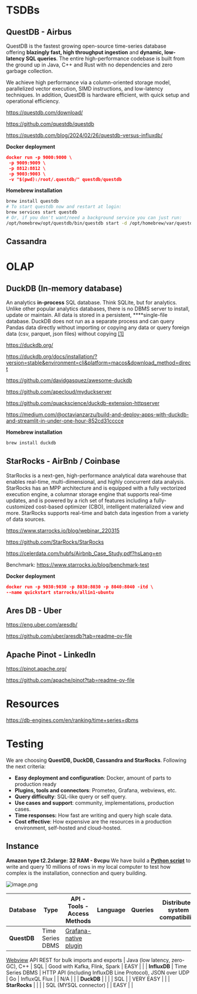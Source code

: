 # TSDBs

## QuestDB - Airbus

QuestDB is the fastest growing open-source time-series database offering **blazingly fast, high throughput ingestion** and **dynamic, low-latency SQL queries**. The entire high-performance codebase is built from the ground up in Java, C++ and Rust with no dependencies and zero garbage collection.

We achieve high performance via a column-oriented storage model, parallelized vector execution, SIMD instructions, and low-latency techniques. In addition, QuestDB is hardware efficient, with quick setup and operational efficiency.

https://questdb.com/download/

https://github.com/questdb/questdb

https://questdb.com/blog/2024/02/26/questdb-versus-influxdb/

**Docker deployment**

```json
docker run -p 9000:9000 \
 -p 9009:9009 \
 -p 8812:8812 \
 -p 9003:9003 \
 -v "$(pwd):/root/.questdb/" questdb/questdb
```

**Homebrew installation**

```bash
brew install questdb
# To start questdb now and restart at login:
brew services start questdb
# Or, if you don't want/need a background service you can just run:
/opt/homebrew/opt/questdb/bin/questdb start -d /opt/homebrew/var/questdb -n -f
```

## Cassandra

# OLAP

## DuckDB  (In-memory database)

An analytics **in-process** SQL database. Think SQLite, but for analytics. Unlike other popular analytics databases, there is no DBMS server to install, update or maintain. All data is stored in a persistent, ****single-file database. DuckDB does not run as a separate process and can query Pandas data directly without importing or copying any data or query foreign data (csv, parquet, json files) without copying [[1]](https://duckdb.org/why_duckdb.html#duckdbissimple)

https://duckdb.org/

https://duckdb.org/docs/installation/?version=stable&environment=cli&platform=macos&download_method=direct

https://github.com/davidgasquez/awesome-duckdb

https://github.com/apecloud/myduckserver

https://github.com/quackscience/duckdb-extension-httpserver

https://medium.com/@octavianzarzu/build-and-deploy-apps-with-duckdb-and-streamlit-in-under-one-hour-852cd31cccce

**Homebrew installation**

```bash
brew install duckdb
```

## StarRocks - AirBnb / Coinbase

StarRocks is a next-gen, high-performance analytical data warehouse that enables real-time, multi-dimensional, and highly concurrent data analysis. StarRocks has an MPP architecture and is equipped with a fully vectorized execution engine, a columnar storage engine that supports real-time updates, and is powered by a rich set of features including a fully-customized cost-based optimizer (CBO), intelligent materialized view and more. StarRocks supports real-time and batch data ingestion from a variety of data sources.

https://www.starrocks.io/blog/webinar_220315

https://github.com/StarRocks/StarRocks

https://celerdata.com/hubfs/Airbnb_Case_Study.pdf?hsLang=en

Benchmark: https://www.starrocks.io/blog/benchmark-test

**Docker deployment**

```json
docker run -p 9030:9030 -p 8030:8030 -p 8040:8040 -itd \
--name quickstart starrocks/allin1-ubuntu
```

## Ares DB - Uber

https://eng.uber.com/aresdb/

https://github.com/uber/aresdb?tab=readme-ov-file

## Apache Pinot - LinkedIn

https://pinot.apache.org/

https://github.com/apache/pinot?tab=readme-ov-file

# Resources

https://db-engines.com/en/ranking/time+series+dbms

# Testing

We are choosing **QuestDB, DuckDB, Cassandra and StarRocks**. Following the next criteria:

- **Easy deployment and configuration**: Docker, amount of parts to production ready
- **Plugins, tools and connectors**: Prometeo, Grafana, webviews, etc.
- **Query difficulty**: SQL-like query or self query.
- **Use cases and support**: community, implementations, production cases.
- **Time responses:** How fast are writing and query high scale data.
- **Cost effective**: How expensive are the resources in a production environment, self-hosted and cloud-hosted.

## Instance

**Amazon type t2.2xlarge: 32 RAM - 8vcpu**
We have build a **[Python script](https://github.com/espinozasenior/tsdbs-benchmark)** to write and query 10 millions of rows in my local computer to test how complex is the installation, connection and query building.

![image.png](attachment:e755a6e1-43fd-4591-86bd-e2d5a7ac194a:image.png)

| **Database** | **Type** | **API - Tools - Access Methods** | **Language** | **Queries** | **Distributed system compatibility** | **Deployment** |  |
| --- | --- | --- | --- | --- | --- | --- | --- |
| **QuestDB** | Time Series DBMS | [Grafana-native plugin](https://questdb.io/docs/third-party-tools/grafana/)
[Webview](https://demo.questdb.io/index.html)
API REST for bulk imports and exports | Java (low latency, zero-GC), C++ | SQL | Good with Kafka, Flink, Spark | EASY |  |
| **InfluxDB** | Time Series DBMS | HTTP API (including InfluxDB Line Protocol), JSON over UDP | Go | InfluxQL Flux |  | N/A |  |
| **DuckDB** |  |  |  | SQL |  | VERY EASY |  |
| **StarRocks** |  |  |  | SQL (MYSQL connector) |  | EASY |  |